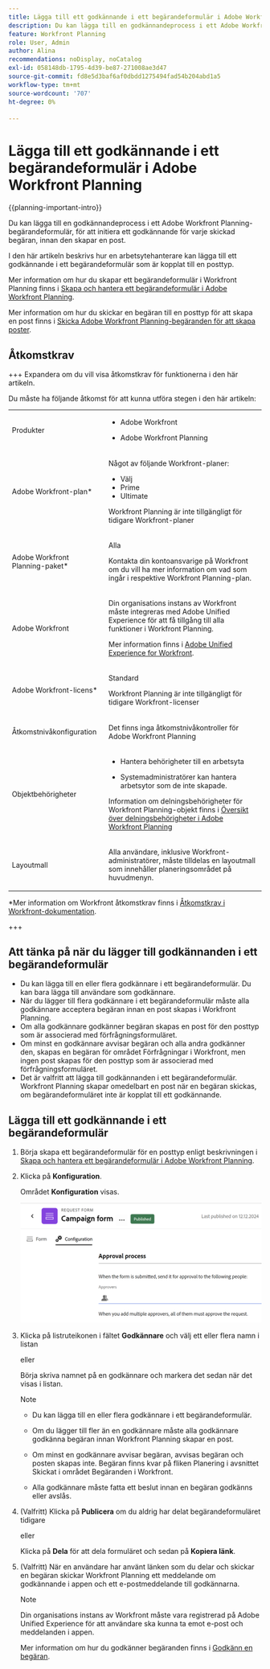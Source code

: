```yaml
---
title: Lägga till ett godkännande i ett begärandeformulär i Adobe Workfront Planning
description: Du kan lägga till en godkännandeprocess i ett Adobe Workfront Planning-begärandeformulär, för att initiera ett godkännande för varje skickad begäran, innan den skapar en post.
feature: Workfront Planning
role: User, Admin
author: Alina
recommendations: noDisplay, noCatalog
exl-id: 058148db-1795-4d39-be87-271008ae3d47
source-git-commit: fd8e5d3baf6af0dbdd1275494fad54b204abd1a5
workflow-type: tm+mt
source-wordcount: '707'
ht-degree: 0%

---
```


# Lägga till ett godkännande i ett begärandeformulär i Adobe Workfront Planning

<!--update the metadata with real information when making this available in TOC and in the left nav-->

<!--take Preview and Production references at Production time-->

<!--<span class="preview">The highlighted information on this page refers to functionality not yet generally available. It is available only in the Preview environment for all customers. After the monthly releases to Production, the same features are also available in the Production environment for customers who enabled fast releases. </span>   

<span class="preview">For information about fast releases, see [Enable or disable fast releases for your organization](/help/quicksilver/administration-and-setup/set-up-workfront/configure-system-defaults/enable-fast-release-process.md). </span>-->

{{planning-important-intro}}

Du kan lägga till en godkännandeprocess i ett Adobe Workfront Planning-begärandeformulär, för att initiera ett godkännande för varje skickad begäran, innan den skapar en post.

I den här artikeln beskrivs hur en arbetsytehanterare kan lägga till ett godkännande i ett begärandeformulär som är kopplat till en posttyp.

Mer information om hur du skapar ett begärandeformulär i Workfront Planning finns i [Skapa och hantera ett begärandeformulär i Adobe Workfront Planning](/help/quicksilver/planning/requests/create-request-form.md).

Mer information om hur du skickar en begäran till en posttyp för att skapa en post finns i [Skicka Adobe Workfront Planning-begäranden för att skapa poster](/help/quicksilver/planning/requests/submit-requests.md).

## Åtkomstkrav

+++ Expandera om du vill visa åtkomstkrav för funktionerna i den här artikeln.

Du måste ha följande åtkomst för att kunna utföra stegen i den här artikeln:

<table style="table-layout:auto">
 <col>
 </col>
 <col>
 </col>
 <tbody>
    <tr>
<tr>
<td>
   <p> Produkter</p> </td>
   <td>
   <ul><li><p> Adobe Workfront</p></li>
   <li><p> Adobe Workfront Planning<p></li></ul></td>
  </tr>  
 <tr>
   <td role="rowheader"><p>Adobe Workfront-plan*</p></td>
   <td>
<p>Något av följande Workfront-planer:</p>
<ul><li>Välj</li>
<li>Prime</li>
<li>Ultimate</li></ul>
<p>Workfront Planning är inte tillgängligt för tidigare Workfront-planer</p>
   </td>

<tr>
   <td role="rowheader"><p>Adobe Workfront Planning-paket*</p></td>
   <td>
<p>Alla </p>  
<p>Kontakta din kontoansvarige på Workfront om du vill ha mer information om vad som ingår i respektive Workfront Planning-plan. </td>

<tr>
   <td role="rowheader"><p>Adobe Workfront</p></td>
   <td>
<p>Din organisations instans av Workfront måste integreras med Adobe Unified Experience för att få tillgång till alla funktioner i Workfront Planning.</p>
<p>Mer information finns i <a href="/help/quicksilver/workfront-basics/navigate-workfront/workfront-navigation/adobe-unified-experience.md">Adobe Unified Experience for Workfront</a>. </p>
   </td>
  </tr>
  </tr>
  <tr>
   <td role="rowheader"><p>Adobe Workfront-licens*</p></td>
   <td>
   <p>Standard</p>
   <p>Workfront Planning är inte tillgängligt för tidigare Workfront-licenser</p>
  </td>
  </tr>
  <tr>
   <td role="rowheader"><p>Åtkomstnivåkonfiguration</p></td>
   <td> <p>Det finns inga åtkomstnivåkontroller för Adobe Workfront Planning</p>  
</td>
  </tr>
<tr>
   <td role="rowheader"><p>Objektbehörigheter</p></td>
   <td>
   <ul>
   <li><p>Hantera behörigheter till en arbetsyta <!--<span class="preview">and record type</span>--></p></li>
    <li><p>Systemadministratörer kan hantera arbetsytor som de inte skapade. </p></li>
    </ul>
   <p>Information om delningsbehörigheter för Workfront Planning-objekt finns i  
   <a href="/help/quicksilver/planning/access/sharing-permissions-overview.md">Översikt över delningsbehörigheter i Adobe Workfront Planning</a> 
  </td>
  </tr>
<tr>
   <td role="rowheader"><p>Layoutmall</p></td>
   <td> <p>Alla användare, inklusive Workfront-administratörer, måste tilldelas en layoutmall som innehåller planeringsområdet på huvudmenyn. </p>  
</td>
  </tr>
 </tbody>
</table>

*Mer information om Workfront åtkomstkrav finns i [Åtkomstkrav i Workfront-dokumentation](/help/quicksilver/administration-and-setup/add-users/access-levels-and-object-permissions/access-level-requirements-in-documentation.md).

+++

## Att tänka på när du lägger till godkännanden i ett begärandeformulär

* Du kan lägga till en eller flera godkännare i ett begärandeformulär. Du kan bara lägga till användare som godkännare.
* När du lägger till flera godkännare i ett begärandeformulär måste alla godkännare acceptera begäran innan en post skapas i Workfront Planning.
* Om alla godkännare godkänner begäran skapas en post för den posttyp som är associerad med förfrågningsformuläret.
* Om minst en godkännare avvisar begäran och alla andra godkänner den, skapas en begäran för området Förfrågningar i Workfront, men ingen post skapas för den posttyp som är associerad med förfrågningsformuläret.
* Det är valfritt att lägga till godkännanden i ett begärandeformulär. Workfront Planning skapar omedelbart en post när en begäran skickas, om begärandeformuläret inte är kopplat till ett godkännande.

## Lägga till ett godkännande i ett begärandeformulär

1. Börja skapa ett begärandeformulär för en posttyp enligt beskrivningen i [Skapa och hantera ett begärandeformulär i Adobe Workfront Planning](/help/quicksilver/planning/requests/create-request-form.md).
1. Klicka på **Konfiguration**.

   Området **Konfiguration** visas.

   ![](assets/configuration-tab.png)
1. Klicka på listruteikonen i fältet **Godkännare** och välj ett eller flera namn i listan

   eller

   Börja skriva namnet på en godkännare och markera det sedan när det visas i listan.

   <!--most of the Note below is duplicated in the Create a request form article-->

   >[!NOTE]
   >
   >
   >* Du kan lägga till en eller flera godkännare i ett begärandeformulär.
   >
   >* Om du lägger till fler än en godkännare måste alla godkännare godkänna begäran innan Workfront Planning skapar en post.
   >
   >* Om minst en godkännare avvisar begäran, avvisas begäran och posten skapas inte. Begäran finns kvar på fliken Planering i avsnittet Skickat i området Begäranden i Workfront.
   >
   >* Alla godkännare måste fatta ett beslut innan en begäran godkänns eller avslås.


1. (Valfritt) Klicka på **Publicera** om du aldrig har delat begärandeformuläret tidigare

   eller

   Klicka på **Dela** för att dela formuläret och sedan på **Kopiera länk**.
1. (Valfritt) När en användare har använt länken som du delar och skickar en begäran skickar Workfront Planning ett meddelande om godkännande i appen och ett e-postmeddelande till godkännarna.

   >[!NOTE]
   >
   >   Din organisations instans av Workfront måste vara registrerad på Adobe Unified Experience för att användare ska kunna ta emot e-post och meddelanden i appen.


   Mer information om hur du godkänner begäranden finns i [Godkänn en begäran](/help/quicksilver/planning/requests/approve-request.md).

